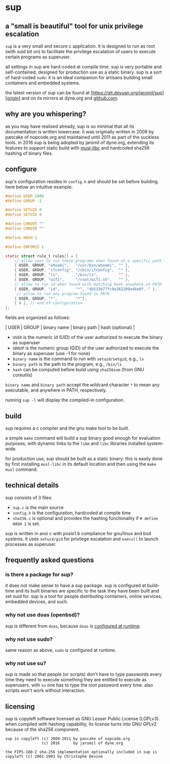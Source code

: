 # sup

## a "small is beautiful" tool for unix privilege escalation

`sup` is a very small and secure c application. it is designed to run as
root (with suid bit on) to facilitate the privilege escalation of users
to execute certain programs as superuser.

all settings in sup are hard-coded at compile time. sup is very
portable and self-contained, designed for production use as a static
binary. sup is a sort of hard-coded `sudo`: it is an ideal companion
for artisans building small containers and embedded systems.

the latest version of sup can be found at
[https://git.devuan.org/jaromil/sup][origin]
and on its mirrors at dyne.org and [github.com][m1].

[origin]: https://git.devuan.org/jaromil/sup
[m1]: https://github.com/dyne/sup

## why are you whispering?

as you may have realised already, sup is so minimal that all its
documentation is written lowercase. it was originally written in 2009 by
pancake of nopcode.org and maintained until 2011 as part of the suckless
tools. in 2016 sup is being adopted by jaromil of dyne.org, extending
its features to support static build with [musl-libc]() and hardcoded
sha256 hashing of binary files.

[musl-libc]: http://www.musl-libc.org/

## configure

sup's configuration resides in `config.h` and should be set before
building. here below an intuitive example:

```c
#define USER 1000
#define GROUP -1

#define SETUID 0
#define SETGID 0

#define CHROOT ""
#define CHRDIR ""

#define HASH 1

#define ENFORCE 1

static struct rule_t rules[] = {
    // allow user to run these programs when found at a specific path location
    { USER, GROUP, "whoami",   "/usr/bin/whoami", "" },
    { USER, GROUP, "ifconfig", "/sbin/ifconfig",  "" },
    { USER, GROUP, "ls",       "/bin/ls",         "" },
    { USER, GROUP, "wifi",     "/root/wifi.sh",   "" },
    // allow to run id when found with matching hash anywhere in PATH
    { USER, GROUP, "id",       "*", "db533b77fc9e262209a46e0f.." },
     // allow to run any program found in PATH
    { USER, GROUP, "*",        "*"},
    { 0 }, // end of configuration
};
```

fields are organized as follows:

| USER | GROUP | binary name | binary path | hash (optional) |

- `USER` is the numeric id (UID) of the user authorized to execute the
  binary as superuser
- `GROUP` is the numeric group (GID) of the user authorized to execute
  the binary as superuser (use -1 for none)
- `binary name` is the command to run with `setuid/setgid`, e.g., `ls`
- `binary path` is the path to the program, e.g., `/bin/ls`
- `hash` can be computed before build using `sha256sum` (from GNU coreutils)

`binary name` and `binary path` accept the wildcard character `*` to
mean any executable, and anywhere in PATH, respectively.

running `sup -l` will display the compiled-in configuration.

## build

sup requires a c compiler and the gnu make tool to be built.

a simple `make` command will build a sup binary good enough for
evaluation purposes, with dynamic links to the `libm` and `libc`
libraries installed system-wide.

for production use, sup should be built as a static binary: this is
easily done by first installing `musl-libc` in its default location and
then using the `make musl` command.

## technical details

sup consists of 3 files:

- `sup.c` is the main source
- `config.h` is the configuration, hardcoded at compile time
- `sha256.c` is optional and provides the hashing functionality if
  `# define HASH 1` is set.

sup is written in ansi c with posix1.b compliance for gnu/linux and bsd
systems. it uses `setuid/gid` for privilege escalation and `execv()` to
launch processes as superuser.

## frequently asked questions

### is there a package for sup?

it does not make sense to have a sup package. sup is configured at
build-time and its built binaries are specific to the task they have
been built and set suid for. sup is a tool for people distributing
containers, online services, embedded devices, and such.

### why not use doas (openbsd)?

sup is different from `doas`, because `doas` is
[configured at runtime][doas].

[doas]: http://www.openbsd.org/cgi-bin/man.cgi/OpenBSD-current/man5/doas.conf.5

### why not use sudo?

same reason as above, `sudo` is configured at runtime.

### why not use su?

sup is made so that people (or scripts) don't have to type passwords
every time they need to execute something they are entitled to execute
as superusers. with `su` one has to type the root password every time.
also scripts won't work without interaction.

## licensing

sup is copyleft software licensed as GNU Lesser Public License
(LGPLv3). when compiled with hashing capability, its license turns into
GNU GPLv2 because of the sha256 component.

```
sup is copyleft (c) 2009-2011 by pancake of nopcode.org
                (c) 2016      by jaromil of dyne.org

the FIPS-180-2 sha-256 implementation optionally included in sup is
copyleft (c) 2001-2003 by Christophe Devine
```
